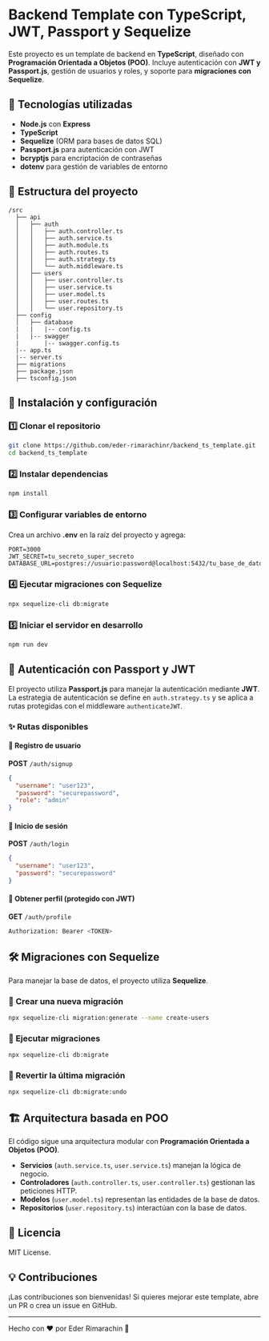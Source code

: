 # Backend Template con TypeScript, JWT, Passport y Sequelize

Este proyecto es un template de backend en **TypeScript**, diseñado con **Programación Orientada a Objetos (POO)**. Incluye autenticación con **JWT y Passport.js**, gestión de usuarios y roles, y soporte para **migraciones con Sequelize**.

## 🚀 Tecnologías utilizadas

- **Node.js** con **Express**
- **TypeScript**
- **Sequelize** (ORM para bases de datos SQL)
- **Passport.js** para autenticación con JWT
- **bcryptjs** para encriptación de contraseñas
- **dotenv** para gestión de variables de entorno

## 📂 Estructura del proyecto

```
/src
  ├── api
  │   ├── auth
  │   │   ├── auth.controller.ts
  │   │   ├── auth.service.ts
  │   │   ├── auth.module.ts
  │   │   ├── auth.routes.ts
  │   │   ├── auth.strategy.ts
  │   │   └── auth.middleware.ts
  │   ├── users
  │   │   ├── user.controller.ts
  │   │   ├── user.service.ts
  │   │   ├── user.model.ts
  │   │   ├── user.routes.ts
  │   │   └── user.repository.ts
  ├── config
  │   ├── database
  |   |   |-- config.ts
  |   |-- swagger
  |       |-- swagger.config.ts
  |-- app.ts
  |-- server.ts
  ├── migrations
  ├── package.json
  ├── tsconfig.json
```

## 🔧 Instalación y configuración

### 1️⃣ Clonar el repositorio
```bash
git clone https://github.com/eder-rimarachinr/backend_ts_template.git
cd backend_ts_template
```

### 2️⃣ Instalar dependencias
```bash
npm install
```

### 3️⃣ Configurar variables de entorno
Crea un archivo **.env** en la raíz del proyecto y agrega:
```env
PORT=3000
JWT_SECRET=tu_secreto_super_secreto
DATABASE_URL=postgres://usuario:password@localhost:5432/tu_base_de_datos
```

### 4️⃣ Ejecutar migraciones con Sequelize
```bash
npx sequelize-cli db:migrate
```

### 5️⃣ Iniciar el servidor en desarrollo
```bash
npm run dev
```

## 🔑 Autenticación con Passport y JWT

El proyecto utiliza **Passport.js** para manejar la autenticación mediante **JWT**. La estrategia de autenticación se define en `auth.strategy.ts` y se aplica a rutas protegidas con el middleware `authenticateJWT`.

### ✨ Rutas disponibles

#### 🔹 Registro de usuario
**POST** `/auth/signup`
```json
{
  "username": "user123",
  "password": "securepassword",
  "role": "admin"
}
```

#### 🔹 Inicio de sesión
**POST** `/auth/login`
```json
{
  "username": "user123",
  "password": "securepassword"
}
```

#### 🔹 Obtener perfil (protegido con JWT)
**GET** `/auth/profile`
```bash
Authorization: Bearer <TOKEN>
```

## 🛠️ Migraciones con Sequelize

Para manejar la base de datos, el proyecto utiliza **Sequelize**.

### 🔹 Crear una nueva migración
```bash
npx sequelize-cli migration:generate --name create-users
```

### 🔹 Ejecutar migraciones
```bash
npx sequelize-cli db:migrate
```

### 🔹 Revertir la última migración
```bash
npx sequelize-cli db:migrate:undo
```

## 🏗️ Arquitectura basada en POO

El código sigue una arquitectura modular con **Programación Orientada a Objetos (POO)**.
- **Servicios** (`auth.service.ts`, `user.service.ts`) manejan la lógica de negocio.
- **Controladores** (`auth.controller.ts`, `user.controller.ts`) gestionan las peticiones HTTP.
- **Modelos** (`user.model.ts`) representan las entidades de la base de datos.
- **Repositorios** (`user.repository.ts`) interactúan con la base de datos.

## 📜 Licencia
MIT License.

## 💡 Contribuciones
¡Las contribuciones son bienvenidas! Si quieres mejorar este template, abre un PR o crea un issue en GitHub.

---

Hecho con ❤️ por Eder Rimarachin 🚀

